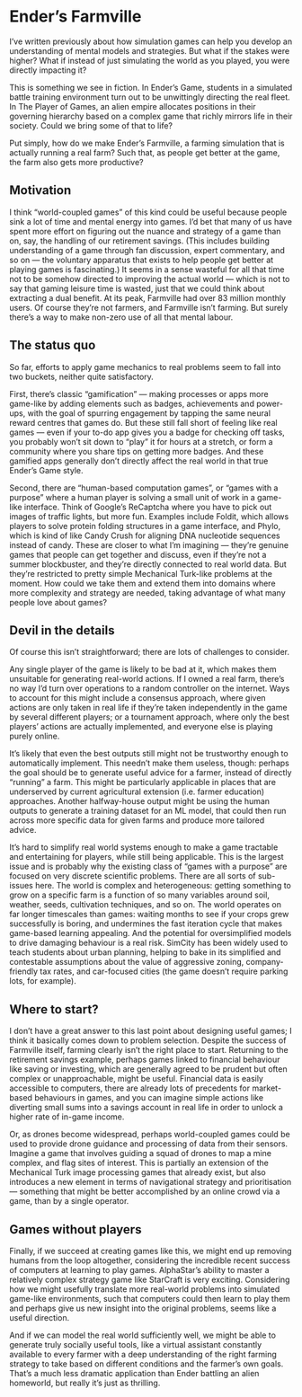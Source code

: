 # Ender’s Farmville

I’ve written previously about how simulation games can help you develop an understanding of mental models and strategies. But what if the stakes were higher? What if instead of just simulating the world as you played, you were directly impacting it?

This is something we see in fiction. In Ender’s Game, students in a simulated battle training environment turn out to be unwittingly directing the real fleet. In The Player of Games, an alien empire allocates positions in their governing hierarchy based on a complex game that richly mirrors life in their society. Could we bring some of that to life?

Put simply, how do we make Ender’s Farmville, a farming simulation that is actually running a real farm? Such that, as people get better at the game, the farm also gets more productive?

## Motivation

I think “world-coupled games” of this kind could be useful because people sink a lot of time and mental energy into games. I’d bet that many of us have spent more effort on figuring out the nuance and strategy of a game than on, say, the handling of our retirement savings. (This includes building understanding of a game through fan discussion, expert commentary, and so on — the voluntary apparatus that exists to help people get better at playing games is fascinating.)
It seems in a sense wasteful for all that time not to be somehow directed to improving the actual world — which is not to say that gaming leisure time is wasted, just that we could think about extracting a dual benefit. At its peak, Farmville had over 83 million monthly users. Of course they’re not farmers, and Farmville isn’t farming. But surely there’s a way to make non-zero use of all that mental labour.

## The status quo

So far, efforts to apply game mechanics to real problems seem to fall into two buckets, neither quite satisfactory.

First, there’s classic “gamification” — making processes or apps more game-like by adding elements such as badges, achievements and power-ups, with the goal of spurring engagement by tapping the same neural reward centres that games do. But these still fall short of feeling like real games — even if your to-do app gives you a badge for checking off tasks, you probably won’t sit down to “play” it for hours at a stretch, or form a community where you share tips on getting more badges. And these gamified apps generally don’t directly affect the real world in that true Ender’s Game style.

Second, there are “human-based computation games”, or “games with a purpose” where a human player is solving a small unit of work in a game-like interface. Think of Google’s ReCaptcha where you have to pick out images of traffic lights, but more fun. Examples include Foldit, which allows players to solve protein folding structures in a game interface, and Phylo, which is kind of like Candy Crush for aligning DNA nucleotide sequences instead of candy. These are closer to what I’m imagining — they’re genuine games that people can get together and discuss, even if they’re not a summer blockbuster, and they’re directly connected to real world data. But they’re restricted to pretty simple Mechanical Turk-like problems at the moment. How could we take them and extend them into domains where more complexity and strategy are needed, taking advantage of what many people love about games?

## Devil in the details

Of course this isn’t straightforward; there are lots of challenges to consider.

Any single player of the game is likely to be bad at it, which makes them unsuitable for generating real-world actions. If I owned a real farm, there’s no way I’d turn over operations to a random controller on the internet. Ways to account for this might include a consensus approach, where given actions are only taken in real life if they’re taken independently in the game by several different players; or a tournament approach, where only the best players’ actions are actually implemented, and everyone else is playing purely online.

It’s likely that even the best outputs still might not be trustworthy enough to automatically implement. This needn’t make them useless, though: perhaps the goal should be to generate useful advice for a farmer, instead of directly “running” a farm. This might be particularly applicable in places that are underserved by current agricultural extension (i.e. farmer education) approaches. Another halfway-house output might be using the human outputs to generate a training dataset for an ML model, that could then run across more specific data for given farms and produce more tailored advice.

It’s hard to simplify real world systems enough to make a game tractable and entertaining for players, while still being applicable. This is the largest issue and is probably why the existing class of “games with a purpose” are focused on very discrete scientific problems. There are all sorts of sub-issues here. The world is complex and heterogeneous: getting something to grow on a specific farm is a function of so many variables around soil, weather, seeds, cultivation techniques, and so on. The world operates on far longer timescales than games: waiting months to see if your crops grew successfully is boring, and undermines the fast iteration cycle that makes game-based learning appealing. And the potential for oversimplified models to drive damaging behaviour is a real risk. SimCity has been widely used to teach students about urban planning, helping to bake in its simplified and contestable assumptions about the value of aggressive zoning, company-friendly tax rates, and car-focused cities (the game doesn’t require parking lots, for example).

## Where to start?

I don’t have a great answer to this last point about designing useful games; I think it basically comes down to problem selection. Despite the success of Farmville itself, farming clearly isn’t the right place to start. Returning to the retirement savings example, perhaps games linked to financial behaviour like saving or investing, which are generally agreed to be prudent but often complex or unapproachable, might be useful. Financial data is easily accessible to computers, there are already lots of precedents for market-based behaviours in games, and you can imagine simple actions like diverting small sums into a savings account in real life in order to unlock a higher rate of in-game income.

Or, as drones become widespread, perhaps world-coupled games could be used to provide drone guidance and processing of data from their sensors. Imagine a game that involves guiding a squad of drones to map a mine complex, and flag sites of interest. This is partially an extension of the Mechanical Turk image processing games that already exist, but also introduces a new element in terms of navigational strategy and prioritisation — something that might be better accomplished by an online crowd via a game, than by a single operator.

## Games without players

Finally, if we succeed at creating games like this, we might end up removing humans from the loop altogether, considering the incredible recent success of computers at learning to play games. AlphaStar’s ability to master a relatively complex strategy game like StarCraft is very exciting. Considering how we might usefully translate more real-world problems into simulated game-like environments, such that computers could then learn to play them and perhaps give us new insight into the original problems, seems like a useful direction.

And if we can model the real world sufficiently well, we might be able to generate truly socially useful tools, like a virtual assistant constantly available to every farmer with a deep understanding of the right farming strategy to take based on different conditions and the farmer’s own goals. That’s a much less dramatic application than Ender battling an alien homeworld, but really it’s just as thrilling.